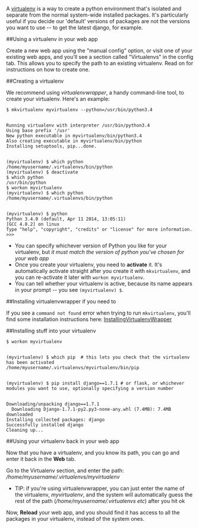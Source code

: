 
<!--
.. title: How to use a virtualenv in your web app (to get newer versions of django, flask etc)
.. slug: Virtualenvs
.. date: 2015-05-13 14:35:28 UTC+01:00
.. tags:
.. category:
.. link:
.. description:
.. type: text
-->



A [virtualenv](https://virtualenv.pypa.io/en/latest/) is a way to create a python environment that's isolated and separate from the normal system-wide installed packages. It's particularly useful if you decide our 'default' versions of packages are not the versions you want to use -- to get the latest django, for example. 


##Using a virtualenv in your web app


Create a new web app using the "manual config" option, or visit one of your existing web apps, and you'll see a section called "Virtualenvs" in the config tab. This allows you to specify the path to an existing virtualenv. Read on for instructions on how to create one. 


##Creating a virtualenv


We recommend using *virtualenvwrapper*, a handy command-line tool, to create your virtualenv. Here's an example: 

    $ mkvirtualenv myvirtualenv --python=/usr/bin/python3.4


    Running virtualenv with interpreter /usr/bin/python3.4
    Using base prefix '/usr'
    New python executable in myvirtualenv/bin/python3.4
    Also creating executable in myvirtualenv/bin/python
    Installing setuptools, pip...done.


    (myvirtualenv) $ which python
    /home/myusername/.virtualenvs/bin/python
    (myvirtualenv) $ deactivate
    $ which python
    /usr/bin/python
    $ workon myvirtualenv
    (myvirtualenv) $ which python
    /home/myusername/.virtualenvs/bin/python


    (myvirtualenv) $ python
    Python 3.4.0 (default, Apr 11 2014, 13:05:11) 
    [GCC 4.8.2] on linux
    Type "help", "copyright", "credits" or "license" for more information.
    >>> 


  * You can specify whichever version of Python you like for your virtualenv, but *it must match the version of python you've chosen for your web app*
  * Once you create your virtualenv, you need to **activate** it. It's automatically activate straight after you create it with `mkvirtualenv`, and you can re-activate it later with `workon myvirtualenv`. 
  * You can tell whether your virtualenv is active, because its name appears in your prompt -- you see `(myvirtualenv) $`. 


##Installing virtualenvwrapper if you need to


If you see a `command not found` error when trying to run `mkvirtualenv`, you'll find some installation instructions here: [InstallingVirtualenvWrapper](/help/pages/InstallingVirtualenvWrapper)


##Installing stuff into your virtualenv


    $ workon myvirtualenv


    (myvirtualenv) $ which pip  # this lets you check that the virtualenv has been activated
    /home/myusername/.virtualenvs/myvirtualenv/bin/pip


    (myvirtualenv) $ pip install django==1.7.1 # or flask, or whichever modules you want to use, optionally specifying a version number


    Downloading/unpacking django==1.7.1
      Downloading Django-1.7.1-py2.py3-none-any.whl (7.4MB): 7.4MB downloaded
    Installing collected packages: django
    Successfully installed django
    Cleaning up...



##Using your virtualenv back in your web app


Now that you have a virtualenv, and you know its path, you can go and enter it back in the **Web** tab. 

Go to the Virtualenv section, and enter the path: */home/myusername/.virtualenvs/myvirtualenv*

  * TIP: if you're using virtualenvwrapper, you can just enter the name of the virtualenv, *myvirtualenv*, and the system will automatically guess the rest of the path (*/home/myusername/.virtualenvs etc*) after you hit ok 

Now, **Reload** your web app, and you should find it has access to all the packages in your virtualenv, instead of the system ones. 
